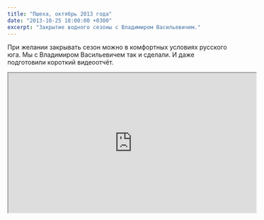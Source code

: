 ```yaml
---
title: "Пшеха, октябрь 2013 года"
date: "2013-10-25 18:00:00 +0300"
excerpt: "Закрытие водного сезоны с Владимиром Васильевичем."
---
```


При желании закрывать сезон можно в комфортных условиях русского юга. Мы с Владимиром Васильевичем так и сделали. И даже подготовили короткий видеоотчёт.

<div class="video-wrapper">
  <iframe width="560" height="315" src="https://www.youtube.com/embed/7mPR48EIUms" allow="accelerometer; autoplay; encrypted-media; gyroscope; picture-in-picture" allowfullscreen></iframe>
</div>
